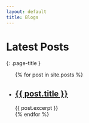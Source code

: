 ```yaml
---
layout: default
title: Blogs
---
```

<div markdown=1>

# Latest Posts
{: .page-title }

<ul>
  {% for post in site.posts %}
    <li>
      <h2><a href="{{baseurl}}{{ post.url }}">{{ post.title }}</a></h2>
      {{ post.excerpt }}
    </li>
  {% endfor %}
</ul>

</div>

